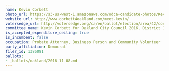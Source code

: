 ```yaml
---
name: Kevin Corbett
photo_url: https://s3-us-west-1.amazonaws.com/odca-candidate-photos/Kevin-Corbett.png
website_url: http://www.corbett4oakland.com/meet-kevin/
votersedge_url: http://votersedge.org/ca/en/ballot/election/area/42/contests/contest/13235/candidate/130755?&county=Alameda%20County&election_authority_id=1
committee_name: Kevin Corbett for Oakland City Council 2016, District 1
is_accepted_expenditure_ceiling: true
is_incumbent: false
occupation: Probate Attorney, Business Person and Community Volunteer
party_affiliation: Democrat
filer_id: 1386081
ballots:
- _ballots/oakland/2016-11-08.md
---
```

